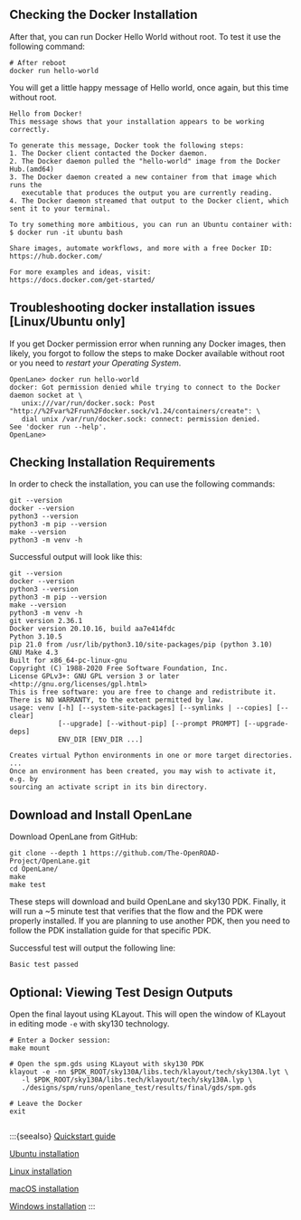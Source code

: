 ## Checking the Docker Installation

After that, you can run Docker Hello World without root. To test it use the following command:

```shell
# After reboot
docker run hello-world
```

You will get a little happy message of Hello world, once again, but this time without root.

```
Hello from Docker!
This message shows that your installation appears to be working correctly.

To generate this message, Docker took the following steps:
1. The Docker client contacted the Docker daemon.
2. The Docker daemon pulled the "hello-world" image from the Docker Hub.(amd64)
3. The Docker daemon created a new container from that image which runs the
   executable that produces the output you are currently reading.
4. The Docker daemon streamed that output to the Docker client, which sent it to your terminal.

To try something more ambitious, you can run an Ubuntu container with:
$ docker run -it ubuntu bash

Share images, automate workflows, and more with a free Docker ID:
https://hub.docker.com/

For more examples and ideas, visit:
https://docs.docker.com/get-started/
```

## Troubleshooting docker installation issues \[Linux/Ubuntu only\]

If you get Docker permission error when running any Docker images, then likely,
you forgot to follow the steps to make Docker available without root or you need to *restart your Operating System*.

```
OpenLane> docker run hello-world
docker: Got permission denied while trying to connect to the Docker daemon socket at \
   unix:///var/run/docker.sock: Post "http://%2Fvar%2Frun%2Fdocker.sock/v1.24/containers/create": \
   dial unix /var/run/docker.sock: connect: permission denied.
See 'docker run --help'.
OpenLane>
```

## Checking Installation Requirements

In order to check the installation, you can use the following commands:

```
git --version
docker --version
python3 --version
python3 -m pip --version
make --version
python3 -m venv -h
```

Successful output will look like this:

```
git --version
docker --version
python3 --version
python3 -m pip --version
make --version
python3 -m venv -h
git version 2.36.1
Docker version 20.10.16, build aa7e414fdc
Python 3.10.5
pip 21.0 from /usr/lib/python3.10/site-packages/pip (python 3.10)
GNU Make 4.3
Built for x86_64-pc-linux-gnu
Copyright (C) 1988-2020 Free Software Foundation, Inc.
License GPLv3+: GNU GPL version 3 or later <http://gnu.org/licenses/gpl.html>
This is free software: you are free to change and redistribute it.
There is NO WARRANTY, to the extent permitted by law.
usage: venv [-h] [--system-site-packages] [--symlinks | --copies] [--clear]
            [--upgrade] [--without-pip] [--prompt PROMPT] [--upgrade-deps]
            ENV_DIR [ENV_DIR ...]

Creates virtual Python environments in one or more target directories.
...
Once an environment has been created, you may wish to activate it, e.g. by
sourcing an activate script in its bin directory.
```

## Download and Install OpenLane

Download OpenLane from GitHub:

```
git clone --depth 1 https://github.com/The-OpenROAD-Project/OpenLane.git
cd OpenLane/
make
make test
```

These steps will download and build OpenLane and sky130 PDK. Finally, it will run a ~5 minute test that verifies that the flow and the PDK were properly installed.
If you are planning to use another PDK, then you need to follow the PDK installation guide for that specific PDK.

Successful test will output the following line:

```
Basic test passed
```

## Optional: Viewing Test Design Outputs

Open the final layout using KLayout. This will open the window of KLayout in editing mode `-e` with sky130 technology.

```
# Enter a Docker session:
make mount

# Open the spm.gds using KLayout with sky130 PDK
klayout -e -nn $PDK_ROOT/sky130A/libs.tech/klayout/tech/sky130A.lyt \
   -l $PDK_ROOT/sky130A/libs.tech/klayout/tech/sky130A.lyp \
   ./designs/spm/runs/openlane_test/results/final/gds/spm.gds

# Leave the Docker
exit
```

```{image} ../../../_static/installation/spm.png
```

:::{seealso}
[Quickstart guide](../quickstart.md)

[Ubuntu installation](installation_ubuntu.md)

[Linux installation](installation_linux.md)

[macOS installation](installation_macos.md)

[Windows installation](installation_win.md)
:::
